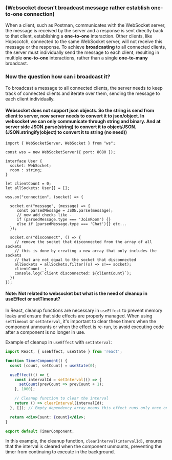 ### (Websocket doesn't broadcast message rather establish one-to-one connection)
When a client, such as Postman, communicates with the WebSocket server, the message is received by the server and a response is sent directly back to that client, establishing a **one-to-one** interaction. Other clients, like Hopscotch, connected to the same WebSocket server, will not receive this message or the response. To achieve **broadcasting** to all connected clients, the server must individually send the message to each client, resulting in multiple **one-to-one** interactions, rather than a single **one-to-many** broadcast.
### Now the question how can i broadcast it?
To broadcast a message to all connected clients, the server needs to keep track of connected clients and iterate over them, sending the message to each client individually.

#### Websocket does not support json objects. So the string is send from client to server, now server needs to convert it to json/object. In websocket we can only communicate through string and binary. And at server side JSON.parse(string) to convert it to object/JSON. (JSON.stringify(object) to convert it to string (no need))

```
import { WebSocketServer, WebSocket } from "ws";

const wss = new WebSocketServer({ port: 8080 });

interface User {
  socket: WebSocket;
  room : string;
}

let clientCount = 0;
let allSockets: User[] = [];

wss.on("connection", (socket) => {

  socket.on("message", (message) => {
     const parsedMessage = JSON.parse(message);
     // now add checks like - 
     if (parsedMessage.type === 'JoinRoom') {} 
     else if (parsedMessage.type === 'Chat'){} etc...
  });

  socket.on("disconnect", () => {
    // remove the socket that disconnected from the array of all sockets
    // this is done by creating a new array that only includes the sockets
    // that are not equal to the socket that disconnected
    allSockets = allSockets.filter((s) => s!== socket);
    clientCount--;
    console.log(`client disconnected: ${clientCount}`);
  })
});
```

#### Note: Not related to websocket but what is the need of cleanup in useEffect or setTimeout?
In React, cleanup functions are necessary in `useEffect` to prevent memory leaks and ensure that side effects are properly managed. When using `setTimeout` or `setInterval`, it's important to clear these timers when the component unmounts or when the effect is re-run, to avoid executing code after a component is no longer in use.

Example of cleanup in `useEffect` with `setInterval`:

```jsx
import React, { useEffect, useState } from 'react';

function TimerComponent() {
  const [count, setCount] = useState(0);

  useEffect(() => {
    const intervalId = setInterval(() => {
      setCount(prevCount => prevCount + 1);
    }, 1000);

    // Cleanup function to clear the interval
    return () => clearInterval(intervalId);
  }, []); // Empty dependency array means this effect runs only once on mount

  return <div>Count: {count}</div>;
}

export default TimerComponent;
```

In this example, the cleanup function, `clearInterval(intervalId)`, ensures that the interval is cleared when the component unmounts, preventing the timer from continuing to execute in the background.

